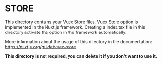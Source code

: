 # STORE

This directory contains your Vuex Store files.
Vuex Store option is implemented in the Nuxt.js framework.
Creating a index.tsx file in this directory activate the option in the framework automatically.

More information about the usage of this directory in the documentation:
https://nuxtjs.org/guide/vuex-store

**This directory is not required, you can delete it if you don't want to use it.**
